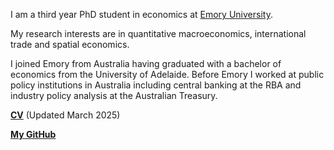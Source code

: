 I am a third year PhD student in economics at [Emory University](https://economics.emory.edu).

My research interests are in quantitative macroeconomics, international trade and spatial economics. 

I joined Emory from Australia having graduated with a bachelor of economics from the University of Adelaide. Before Emory I worked at public policy institutions in Australia including central banking at the RBA and industry policy analysis at the Australian Treasury.

__[CV](/pdf/Nialls_CV.pdf)__ (Updated March 2025)

__[My GitHub](https://github.com/NiallPeat95)__ 
